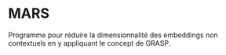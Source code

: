 # MARS
Programme pour réduire la dimensionnalité des embeddings non contextuels en y appliquant le concept de GRASP.

